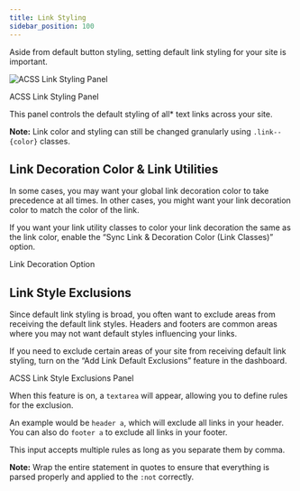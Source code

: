 ```yaml
---
title: Link Styling
sidebar_position: 100
---
```


Aside from default button styling, setting default link styling for your site is important.

![ACSS Link Styling Panel](https://automaticcss.com/wp-content/uploads/CleanShot-2024-09-13-at-13.27.43@2x-1024x768.jpg)

ACSS Link Styling Panel

This panel controls the default styling of all\* text links across your site.

**Note:** Link color and styling can still be changed granularly using `.link--{color}` classes.

## Link Decoration Color & Link Utilities

In some cases, you may want your global link decoration color to take precedence at all times. In other cases, you might want your link decoration color to match the color of the link.

If you want your link utility classes to color your link decoration the same as the link color, enable the “Sync Link & Decoration Color (Link Classes)” option.

Link Decoration Option

## Link Style Exclusions

Since default link styling is broad, you often want to exclude areas from receiving the default link styles. Headers and footers are common areas where you may not want default styles influencing your links.

If you need to exclude certain areas of your site from receiving default link styling, turn on the “Add Link Default Exclusions” feature in the dashboard.

ACSS Link Style Exclusions Panel

When this feature is on, a `textarea` will appear, allowing you to define rules for the exclusion.

An example would be `header a`, which will exclude all links in your header. You can also do `footer a` to exclude all links in your footer.

This input accepts multiple rules as long as you separate them by comma.

**Note:** Wrap the entire statement in quotes to ensure that everything is parsed properly and applied to the `:not` correctly.
